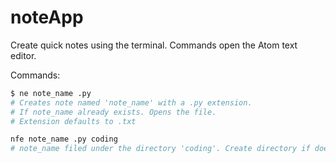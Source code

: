 # noteApp

Create quick notes using the terminal. Commands open the Atom text editor. 

Commands:
```sh
$ ne note_name .py
# Creates note named 'note_name' with a .py extension. 
# If note_name already exists. Opens the file.
# Extension defaults to .txt
```

```sh
nfe note_name .py coding
# note_name filed under the directory 'coding'. Create directory if doesn't exists.
```
